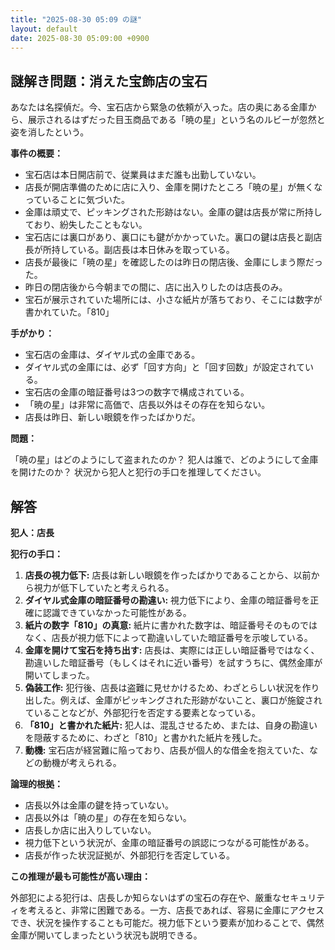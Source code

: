 ```yaml
---
title: "2025-08-30 05:09 の謎"
layout: default
date: 2025-08-30 05:09:00 +0900
---
```

## 謎解き問題：消えた宝飾店の宝石

あなたは名探偵だ。今、宝石店から緊急の依頼が入った。店の奥にある金庫から、展示されるはずだった目玉商品である「暁の星」という名のルビーが忽然と姿を消したという。

**事件の概要：**

*   宝石店は本日開店前で、従業員はまだ誰も出勤していない。
*   店長が開店準備のために店に入り、金庫を開けたところ「暁の星」が無くなっていることに気づいた。
*   金庫は頑丈で、ピッキングされた形跡はない。金庫の鍵は店長が常に所持しており、紛失したこともない。
*   宝石店には裏口があり、裏口にも鍵がかかっていた。裏口の鍵は店長と副店長が所持している。副店長は本日休みを取っている。
*   店長が最後に「暁の星」を確認したのは昨日の閉店後、金庫にしまう際だった。
*   昨日の閉店後から今朝までの間に、店に出入りしたのは店長のみ。
*   宝石が展示されていた場所には、小さな紙片が落ちており、そこには数字が書かれていた。「810」

**手がかり：**

*   宝石店の金庫は、ダイヤル式の金庫である。
*   ダイヤル式の金庫には、必ず「回す方向」と「回す回数」が設定されている。
*   宝石店の金庫の暗証番号は3つの数字で構成されている。
*   「暁の星」は非常に高価で、店長以外はその存在を知らない。
*   店長は昨日、新しい眼鏡を作ったばかりだ。

**問題：**

「暁の星」はどのようにして盗まれたのか？ 犯人は誰で、どのようにして金庫を開けたのか？
状況から犯人と犯行の手口を推理してください。

## 解答

**犯人：店長**

**犯行の手口：**

1.  **店長の視力低下:** 店長は新しい眼鏡を作ったばかりであることから、以前から視力が低下していたと考えられる。
2.  **ダイヤル式金庫の暗証番号の勘違い:** 視力低下により、金庫の暗証番号を正確に認識できていなかった可能性がある。
3.  **紙片の数字「810」の真意:** 紙片に書かれた数字は、暗証番号そのものではなく、店長が視力低下によって勘違いしていた暗証番号を示唆している。
4.  **金庫を開けて宝石を持ち出す:** 店長は、実際には正しい暗証番号ではなく、勘違いした暗証番号（もしくはそれに近い番号）を試すうちに、偶然金庫が開いてしまった。
5.  **偽装工作:** 犯行後、店長は盗難に見せかけるため、わざとらしい状況を作り出した。例えば、金庫がピッキングされた形跡がないこと、裏口が施錠されていることなどが、外部犯行を否定する要素となっている。
6.  **「810」と書かれた紙片:** 犯人は、混乱させるため、または、自身の勘違いを隠蔽するために、わざと「810」と書かれた紙片を残した。
7.  **動機:** 宝石店が経営難に陥っており、店長が個人的な借金を抱えていた、などの動機が考えられる。

**論理的根拠：**

*   店長以外は金庫の鍵を持っていない。
*   店長以外は「暁の星」の存在を知らない。
*   店長しか店に出入りしていない。
*   視力低下という状況が、金庫の暗証番号の誤認につながる可能性がある。
*   店長が作った状況証拠が、外部犯行を否定している。

**この推理が最も可能性が高い理由：**

外部犯による犯行は、店長しか知らないはずの宝石の存在や、厳重なセキュリティを考えると、非常に困難である。一方、店長であれば、容易に金庫にアクセスでき、状況を操作することも可能だ。視力低下という要素が加わることで、偶然金庫が開いてしまったという状況も説明できる。
